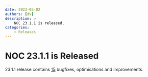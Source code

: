 ```yaml
---
date: 2023-05-02
authors: [dv]
description: >
    NOC 23.1.1 is released.
categories:
    - Releases
---
```

# NOC 23.1.1 is Released

23.1.1 release contains [15](https://code.getnoc.com/noc/noc/merge_requests?scope=all&state=merged&milestone_title=23.1.1) bugfixes, optimisations and improvements.
